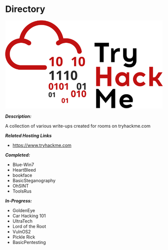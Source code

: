 # Directory

![alt text](./images/thmlogo.png?raw=true "THM Logo")

***Description:***

A collection of various write-ups created for rooms on tryhackme.com

***Related Hosting Links***

- https://www.tryhackme.com


***Completed:***

- Blue-Win7
- HeartBleed
- bookface
- BasicSteganography
- OhSINT
- ToolsRus

***In-Progress:***

- GoldenEye
- Car Hacking 101
- UltraTech
- Lord of the Root
- VulnOS2
- Pickle Rick
- BasicPentesting
